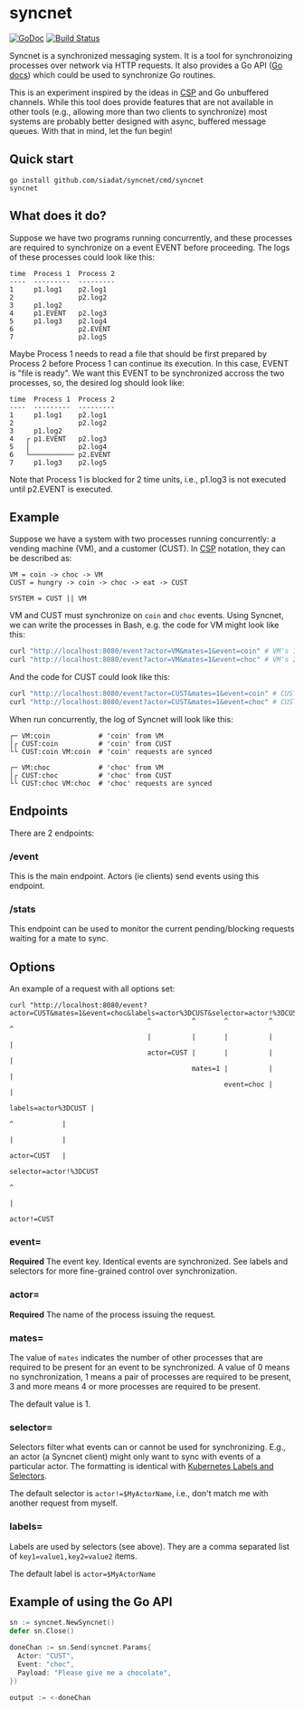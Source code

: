 # syncnet
[![GoDoc](https://godoc.org/github.com/siadat/syncnet?status.svg)][godoc]
[![Build Status](https://travis-ci.org/siadat/syncnet.svg?branch=master)][travis]

Syncnet is a synchronized messaging system.
It is a tool for synchronoizing processes over network via HTTP requests.
It also provides a Go API ([Go docs][godoc]) which could be used to synchronize Go routines.

This is an experiment inspired by the ideas in [CSP][csp_homepage] and Go unbuffered channels.
While this tool does provide features that are not available in other tools (e.g., allowing more than two clients to synchronize)
most systems are probably better designed with async, buffered message queues.
With that in mind, let the fun begin!

[godoc]:  https://godoc.org/github.com/siadat/syncnet
[travis]: https://travis-ci.org/siadat/syncnet
[csp_homepage]: http://www.usingcsp.com/
[k8s_labels_and_selectors]: https://kubernetes.io/docs/concepts/overview/working-with-objects/labels/

## Quick start

    go install github.com/siadat/syncnet/cmd/syncnet
    syncnet

## What does it do?

Suppose we have two programs running concurrently,
and these processes are required to synchronize on a event EVENT before proceeding.
The logs of these processes could look like this:

    time  Process 1  Process 2
    ----  ---------  ---------
    1     p1.log1    p2.log1
    2                p2.log2
    3     p1.log2       
    4     p1.EVENT   p2.log3
    5     p1.log3    p2.log4
    6                p2.EVENT
    7                p2.log5

Maybe Process 1 needs to read a file that should be first prepared by Process 2 before Process 1 can continue its execution.
In this case, EVENT is "file is ready".
We want this EVENT to be synchronized accross the two processes, so, the desired log should look like:

    time  Process 1  Process 2
    ----  ---------  ---------
    1     p1.log1    p2.log1
    2                p2.log2
    3     p1.log2       
    4   ┌ p1.EVENT   p2.log3
    5   │            p2.log4
    6   └─────────── p2.EVENT
    7     p1.log3    p2.log5

Note that Process 1 is blocked for 2 time units, i.e., p1.log3 is not executed until p2.EVENT is executed.

## Example

Suppose we have a system with two processes running concurrently: a vending machine (VM), and a customer (CUST).
In [CSP][csp_homepage] notation, they can be described as:

    VM = coin -> choc -> VM
    CUST = hungry -> coin -> choc -> eat -> CUST

    SYSTEM = CUST || VM

VM and CUST must synchronize on `coin` and `choc` events.
Using Syncnet, we can write the processes in Bash, e.g. the code for VM might look like this:

```bash
curl "http://localhost:8080/event?actor=VM&mates=1&event=coin" # VM's 1st request
curl "http://localhost:8080/event?actor=VM&mates=1&event=choc" # VM's 2nd request
```

And the code for CUST could look like this:

```bash
curl "http://localhost:8080/event?actor=CUST&mates=1&event=coin" # CUST's 1st request
curl "http://localhost:8080/event?actor=CUST&mates=1&event=choc" # CUST's 2nd request
```

When run concurrently, the log of Syncnet will look like this:

```
┌─ VM:coin            # 'coin' from VM
│┌ CUST:coin          # 'coin' from CUST
└└ CUST:coin VM:coin  # 'coin' requests are synced

┌─ VM:choc            # 'choc' from VM
│┌ CUST:choc          # 'choc' from CUST
└└ CUST:choc VM:choc  # 'choc' requests are synced
```

## Endpoints

There are 2 endpoints:

### /event

This is the main endpoint. Actors (ie clients) send events using this endpoint.

### /stats

This endpoint can be used to monitor the current pending/blocking requests waiting for a mate to sync.

## Options

An example of a request with all options set:

    curl "http://localhost:8080/event?actor=CUST&mates=1&event=choc&labels=actor%3DCUST&selector=actor!%3DCUST"
                                      ^          ^       ^          ^                   ^
                                      |          |       |          |                   |
                                      actor=CUST |       |          |                   |
                                                 mates=1 |          |                   |
                                                         event=choc |                   |
                                                                    labels=actor%3DCUST |
                                                                           ^            |
                                                                           |            |
                                                                           actor=CUST   |
                                                                                        selector=actor!%3DCUST
                                                                                                 ^
                                                                                                 |
                                                                                                 actor!=CUST

### event=
**Required** The event key. Identical events are synchronized. See labels and
selectors for more fine-grained control over synchronization.

### actor=
**Required** The name of the process issuing the request.

### mates=
The value of `mates` indicates the number of other processes
that are required to be present for an event to be synchronized. A value of 0 means no
synchronization, 1 means a pair of processes are required to be present, 3
and more means 4 or more processes are required to be present.

The default value is 1.

### selector=
Selectors filter what events can or cannot be used for
synchronizing. E.g., an actor (a Syncnet client) might only want to sync with
events of a particular actor.
The formatting is identical with [Kubernetes Labels and Selectors][k8s_labels_and_selectors].

The default selector is `actor!=$MyActorName`, i.e., don't match me with another request from myself.

### labels=
Labels are used by selectors (see above).
They are a comma separated list of `key1=value1,key2=value2` items.

The default label is `actor=$MyActorName`

## Example of using the Go API

```go
sn := syncnet.NewSyncnet()
defer sn.Close()

doneChan := sn.Send(syncnet.Params{
  Actor: "CUST",
  Event: "choc",
  Payload: "Please give me a chocolate",
})

output := <-doneChan
```
